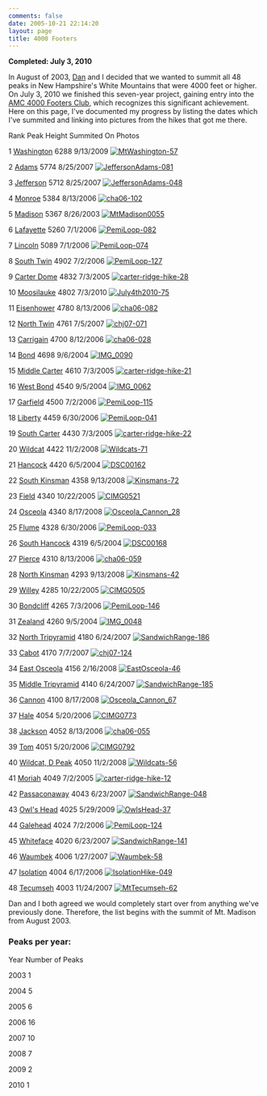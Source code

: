 ```yaml
---
comments: false
date: 2005-10-21 22:14:20
layout: page
title: 4000 Footers
---
```


**Completed: July 3, 2010**

In August of 2003, [Dan](http://www.littlebigmind.com) and I decided that we wanted to summit all 48 peaks in New Hampshire's White Mountains that were 4000 feet or higher. On July 3, 2010 we finished this seven-year project, gaining entry into the [AMC 4000 Footers Club](http://www.amc4000footer.org/), which recognizes this significant achievement. Here on this page, I've documented my progress by listing the dates which I've summited and linking into pictures from the hikes that got me there.







  Rank
  Peak
  Height
  Summited On
  Photos




1
[Washington](http://www.geldmacher.net/mount-washington-hike/)
6288
9/13/2009
[![MtWashington-57](http://farm3.static.flickr.com/2473/3922404948_7203cd5f63_t.jpg)](http://www.flickr.com/photos/geldmacher/3922404948/)




2
[Adams](http://www.geldmacher.net/index.php/mount-jefferson-and-mount-adams-day-hike/)
5774
8/25/2007
[![JeffersonAdams-081](http://farm2.static.flickr.com/1439/1244930693_6cd029ce0e_t.jpg)](http://www.flickr.com/photos/geldmacher/1244930693/)




3
[Jefferson](http://www.geldmacher.net/index.php/mount-jefferson-and-mount-adams-day-hike/)
5712
8/25/2007
[![JeffersonAdams-048](http://farm2.static.flickr.com/1171/1244870723_a3b01039e5_t.jpg)](http://www.flickr.com/photos/geldmacher/1244870723/)




4
[Monroe](http://www.geldmacher.net/index.php/southern-presidentials-hike/)
5384
8/13/2006
[![cha06-102](http://farm1.static.flickr.com/134/404172832_05f09acb55_t.jpg)](http://www.flickr.com/photos/geldmacher/404172832/)




5
[Madison](http://www.geldmacher.net/index.php/mt-madison-day-hike/)
5367
8/26/2003
[![MtMadison0055](http://farm1.static.flickr.com/156/406454905_39f2938914_t.jpg)](http://www.flickr.com/photos/geldmacher/406454905/)




6
[Lafayette](http://www.geldmacher.net/index.php/pemigewasset-wildernesss-loop/)
5260
7/1/2006
[![PemiLoop-082](http://farm1.static.flickr.com/167/404226054_bea514b747_t.jpg)](http://www.flickr.com/photos/geldmacher/404226054/)




7
[Lincoln](http://www.geldmacher.net/index.php/pemigewasset-wildernesss-loop/)
5089
7/1/2006
[![PemiLoop-074](http://farm1.static.flickr.com/123/404224125_0bc346371f_t.jpg)](http://www.flickr.com/photos/geldmacher/404224125/)




8
[South Twin](http://www.geldmacher.net/index.php/pemigewasset-wildernesss-loop/)
4902
7/2/2006
[![PemiLoop-127](http://farm1.static.flickr.com/138/404236885_4de528f398_t.jpg)](http://www.flickr.com/photos/geldmacher/404236885/)




9
[Carter Dome](http://www.geldmacher.net/index.php/carter-ridge-hike/)
4832
7/3/2005
[![carter-ridge-hike-28](http://farm1.static.flickr.com/150/405248636_32a39d48e3_t.jpg)](http://www.flickr.com/photos/geldmacher/405248636/)




10
[Moosilauke](http://www.geldmacher.net/mount-moosilauke-hike/)
4802
7/3/2010
[![July4th2010-75](http://farm5.static.flickr.com/4120/4802920183_27fa605e0e_t.jpg)](http://www.flickr.com/photos/geldmacher/4802920183/)




11
[Eisenhower](http://www.geldmacher.net/index.php/southern-presidentials-hike/)
4780
8/13/2006
[![cha06-082](http://farm1.static.flickr.com/163/404166655_be605eac9d_t.jpg)](http://www.flickr.com/photos/geldmacher/404166655/)




12
[North Twin](http://www.geldmacher.net/index.php/north-twin-hike/)
4761
7/5/2007
[![chj07-071](http://farm2.static.flickr.com/1040/758825326_8a6a0c2a98_t.jpg)](http://www.flickr.com/photos/geldmacher/758825326/)




13
[Carrigain](http://www.geldmacher.net/index.php/mt-carrigain-hike/)
4700
8/12/2006
[![cha06-028](http://farm1.static.flickr.com/154/404154745_b3133c69f2_t.jpg)](http://www.flickr.com/photos/geldmacher/404154745/)




14
[Bond](http://www.geldmacher.net/index.php/mt-bond-hike/)
4698
9/6/2004
[![IMG_0090](http://farm1.static.flickr.com/149/405410570_305c8e6990_t.jpg)](http://www.flickr.com/photos/geldmacher/405410570/)




15
[Middle Carter](http://www.geldmacher.net/index.php/carter-ridge-hike/)
4610
7/3/2005
[![carter-ridge-hike-21](http://farm1.static.flickr.com/178/405244469_826de1ac2b_t.jpg)](http://www.flickr.com/photos/geldmacher/405244469/)




16
[West Bond](http://www.geldmacher.net/index.php/mt-bond-hike/)
4540
9/5/2004
[![IMG_0062](http://farm1.static.flickr.com/158/405404075_02a8bc45f7_t.jpg)](http://www.flickr.com/photos/geldmacher/405404075/)




17
[Garfield](http://www.geldmacher.net/index.php/pemigewasset-wildernesss-loop/)
4500
7/2/2006
[![PemiLoop-115](http://farm1.static.flickr.com/159/404232453_9d2dac5d6e_t.jpg)](http://www.flickr.com/photos/geldmacher/404232453/)




18
[Liberty](http://www.geldmacher.net/index.php/pemigewasset-wildernesss-loop/)
4459
6/30/2006
[![PemiLoop-041](http://farm1.static.flickr.com/188/404215421_353c08cc2d_t.jpg)](http://www.flickr.com/photos/geldmacher/404215421/)




19
[South Carter](http://www.geldmacher.net/index.php/carter-ridge-hike/)
4430
7/3/2005
[![carter-ridge-hike-22](http://farm1.static.flickr.com/179/405245027_a0f0bd8e20_t.jpg)](http://www.flickr.com/photos/geldmacher/405245027/)




20
[Wildcat](http://www.geldmacher.net/wildcat-ridge-hike/)
4422
11/2/2008
[![Wildcats-71](http://farm4.static.flickr.com/3174/3006390969_c9f8fce5bf_t.jpg)](http://www.flickr.com/photos/geldmacher/3006390969/)




21
[Hancock](http://www.geldmacher.net/index.php/hancock-loop-hike/)
4420
6/5/2004
[![DSC00162](http://farm1.static.flickr.com/170/406434877_7665823e46_t.jpg)](http://www.flickr.com/photos/geldmacher/406434877/)




22
[South Kinsman](http://www.geldmacher.net/kinsmans-hike/)
4358
9/13/2008
[![Kinsmans-72](http://farm4.static.flickr.com/3213/2864627642_c8edf2eda6_t.jpg)](http://www.flickr.com/photos/geldmacher/2864627642/)




23
[Field](http://www.geldmacher.net/index.php/mt-willey-and-mt-field-hike/)
4340
10/22/2005
[![CIMG0521](http://farm1.static.flickr.com/144/404981213_c1e7c82fb5_t.jpg)](http://www.flickr.com/photos/geldmacher/404981213/)




24
[Osceola](http://www.geldmacher.net/mt-osceola-hike/)
4340
8/17/2008
[![Osceola_Cannon_28](http://farm4.static.flickr.com/3077/2771943606_8bdb6c245f_t.jpg)](http://www.flickr.com/photos/geldmacher/2771943606/)




25
[Flume](http://www.geldmacher.net/index.php/pemigewasset-wildernesss-loop/)
4328
6/30/2006
[![PemiLoop-033](http://farm1.static.flickr.com/115/404211983_7bd66db631_t.jpg)](http://www.flickr.com/photos/geldmacher/404211983/)




26
[South Hancock](http://www.geldmacher.net/index.php/hancock-loop-hike/)
4319
6/5/2004
[![DSC00168](http://farm1.static.flickr.com/174/406435037_c6900c6f41_t.jpg)](http://www.flickr.com/photos/geldmacher/406435037/)




27
[Pierce](http://www.geldmacher.net/index.php/southern-presidentials-hike/)
4310
8/13/2006
[![cha06-059](http://farm1.static.flickr.com/136/404162464_0ffea77d67_t.jpg)](http://www.flickr.com/photos/geldmacher/404162464/)




28
[North Kinsman](http://www.geldmacher.net/kinsmans-hike/)
4293
9/13/2008
[![Kinsmans-42](http://farm4.static.flickr.com/3047/2863792539_f9586fb148_t.jpg)](http://www.flickr.com/photos/geldmacher/2863792539/)




29
[Willey](http://www.geldmacher.net/index.php/mt-willey-and-mt-field-hike/)
4285
10/22/2005
[![CIMG0505](http://farm1.static.flickr.com/115/404978943_ba71e0228e_t.jpg)](http://www.flickr.com/photos/geldmacher/404978943/)




30
[Bondcliff](http://www.geldmacher.net/index.php/pemigewasset-wildernesss-loop/)
4265
7/3/2006
[![PemiLoop-146](http://farm1.static.flickr.com/133/404240848_27cc5f8f0c_t.jpg)](http://www.flickr.com/photos/geldmacher/404240848/)




31
[Zealand](http://www.geldmacher.net/index.php/mt-bond-hike/)
4260
9/5/2004
[![IMG_0048](http://farm1.static.flickr.com/163/405401107_93c130d718_t.jpg)](http://www.flickr.com/photos/geldmacher/405401107/)




32
[North Tripyramid](http://www.geldmacher.net/index.php/sandwich-range-hike/)
4180
6/24/2007
[![SandwichRange-186](http://farm2.static.flickr.com/1399/689901130_4683f93330_t.jpg)](http://www.flickr.com/photos/geldmacher/689901130/)




33
[Cabot](http://www.geldmacher.net/index.php/mount-cabot-hike/)
4170
7/7/2007
[![chj07-124](http://farm2.static.flickr.com/1058/758918046_21b27c0fcd_t.jpg)](http://www.flickr.com/photos/geldmacher/758918046/)




34
[East Osceola](http://www.geldmacher.net/index.php/east-osceola-winter-summit/)
4156
2/16/2008
[![EastOsceola-46](http://farm3.static.flickr.com/2403/2280253509_04f27e82d6_t.jpg)](http://www.flickr.com/photos/geldmacher/2280253509/)




35
[Middle Tripyramid](http://www.geldmacher.net/index.php/sandwich-range-hike/)
4140
6/24/2007
[![SandwichRange-185](http://farm2.static.flickr.com/1369/689895372_15cdab19cc_t.jpg)](http://www.flickr.com/photos/geldmacher/689895372/)




36
[Cannon](http://www.geldmacher.net/cannon-mountain-hike/)
4100
8/17/2008
[![Osceola_Cannon_67](http://farm4.static.flickr.com/3158/2771106655_d808a68cfc_t.jpg)](http://www.flickr.com/photos/geldmacher/2771106655/)




37
[Hale](http://www.geldmacher.net/index.php/mt-hale-and-mt-tom-hike/)
4054
5/20/2006
[![CIMG0773](http://farm1.static.flickr.com/161/404966934_226b3149b8_t.jpg)](http://www.flickr.com/photos/geldmacher/404966934/)




38
[Jackson](http://www.geldmacher.net/index.php/southern-presidentials-hike/)
4052
8/13/2006
[![cha06-055](http://farm1.static.flickr.com/172/404160750_3270a5aa69_t.jpg)](http://www.flickr.com/photos/geldmacher/404160750/)




39
[Tom](http://www.geldmacher.net/index.php/mt-hale-and-mt-tom-hike/)
4051
5/20/2006
[![CIMG0792](http://farm1.static.flickr.com/123/404971446_88ed23e461_t.jpg)](http://www.flickr.com/photos/geldmacher/404971446/)




40
[Wildcat, D Peak](http://www.geldmacher.net/wildcat-ridge-hike/)
4050
11/2/2008
[![Wildcats-56](http://farm4.static.flickr.com/3284/3007223170_ea4950100c_t.jpg)](http://www.flickr.com/photos/geldmacher/3007223170/)




41
[Moriah](http://www.geldmacher.net/index.php/carter-ridge-hike/)
4049
7/2/2005
[![carter-ridge-hike-12](http://farm1.static.flickr.com/187/405239818_a6682d0332_t.jpg)](http://www.flickr.com/photos/geldmacher/405239818/)




42
[Passaconaway](http://www.geldmacher.net/index.php/sandwich-range-hike/)
4043
6/23/2007
[![SandwichRange-048](http://farm2.static.flickr.com/1040/689702920_2d497e0fde_t.jpg)](http://www.flickr.com/photos/geldmacher/689702920/)




43
[Owl's Head](http://www.geldmacher.net/owls-head-hike/)
4025
5/29/2009
[![OwlsHead-37](http://farm4.static.flickr.com/3347/3659063532_57bcd95b3e_t.jpg)](http://www.flickr.com/photos/geldmacher/3659063532/)




44
[Galehead](http://www.geldmacher.net/index.php/pemigewasset-wildernesss-loop/)
4024
7/2/2006
[![PemiLoop-124](http://farm1.static.flickr.com/187/404235841_328f3f3e5c_t.jpg)](http://www.flickr.com/photos/geldmacher/404235841/)




45
[Whiteface](http://www.geldmacher.net/index.php/sandwich-range-hike/)
4020
6/23/2007
[![SandwichRange-141](http://farm2.static.flickr.com/1268/688958771_2f8fa30031_t.jpg)](http://www.flickr.com/photos/geldmacher/688958771/)




46
[Waumbek](http://www.geldmacher.net/index.php/mt-waumbek-hike/)
4006
1/27/2007
[![Waumbek-58](http://farm1.static.flickr.com/179/403069206_291775b4a8_t.jpg)](http://www.flickr.com/photos/geldmacher/403069206/)




47
[Isolation](http://www.geldmacher.net/index.php/mt-isolation-hike/)
4004
6/17/2006
[![IsolationHike-049](http://farm1.static.flickr.com/157/404764594_380277aafb_t.jpg)](http://www.flickr.com/photos/geldmacher/404764594/)




48
[Tecumseh](http://www.geldmacher.net/index.php/mt-tecumseh-day-hike/)
4003
11/24/2007
[![MtTecumseh-62](http://farm3.static.flickr.com/2097/2075281458_e0900adbc1_t.jpg)](http://www.flickr.com/photos/geldmacher/2075281458/)




Dan and I both agreed we would completely start over from anything we've previously done. Therefore, the list begins with the summit of Mt. Madison from August 2003.



### Peaks per year:








  Year
  Number of Peaks



2003
1



2004
5



2005
6



2006
16



2007
10



2008
7



2009
2



2010
1




